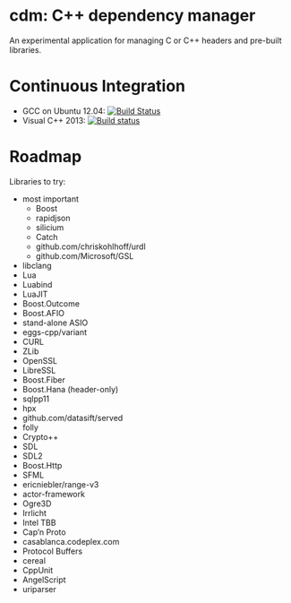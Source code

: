# cdm: C++ dependency manager
An experimental application for managing C or C++ headers and pre-built
libraries.

# Continuous Integration
* GCC on Ubuntu 12.04: [![Build Status](https://travis-ci.org/TyRoXx/cdm.svg)](https://travis-ci.org/TyRoXx/cdm)
* Visual C++ 2013: [![Build status](https://ci.appveyor.com/api/projects/status/gicp12vo9mldy1fa?svg=true)](https://ci.appveyor.com/project/TyRoXx/cdm)

# Roadmap
Libraries to try:
* most important
  * Boost
  * rapidjson
  * silicium
  * Catch
  * github.com/chriskohlhoff/urdl
  * github.com/Microsoft/GSL
* libclang
* Lua
* Luabind
* LuaJIT
* Boost.Outcome
* Boost.AFIO
* stand-alone ASIO
* eggs-cpp/variant
* CURL
* ZLib
* OpenSSL
* LibreSSL
* Boost.Fiber
* Boost.Hana (header-only)
* sqlpp11
* hpx
* github.com/datasift/served
* folly
* Crypto++
* SDL
* SDL2
* Boost.Http
* SFML
* ericniebler/range-v3
* actor-framework
* Ogre3D
* Irrlicht
* Intel TBB
* Cap’n Proto
* casablanca.codeplex.com
* Protocol Buffers
* cereal
* CppUnit
* AngelScript
* uriparser
